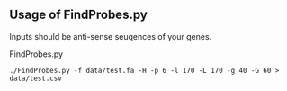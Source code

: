 ## Usage of FindProbes.py

Inputs should be anti-sense seuqences of your genes.

FindProbes.py

```shell
./FindProbes.py -f data/test.fa -H -p 6 -l 170 -L 170 -g 40 -G 60 > data/test.csv
```

